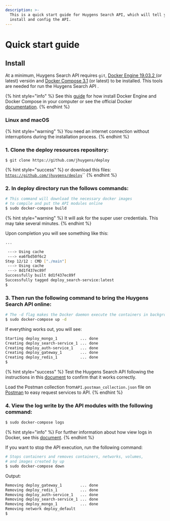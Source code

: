 ```yaml
---
description: >-
  This is a quick start guide for Huygens Search API, which will tell you how to
  install and config the API.
---
```


# Quick start guide

## Install

At a minimum, Huygens Search API requires `git`, [Docker Engine 19.03.2 ](https://docs.docker.com/engine/)\(or latest\) versión and [Docker Compose 3.1](https://docs.docker.com/compose/install/) \(or latest\) to be installed. This tools are needed for run the Huygens Search API .

{% hint style="info" %}
See this [guide](https://www.digitalocean.com/community/tutorials/how-to-install-and-use-docker-compose-on-ubuntu-20-04) for how install Docker Engine and Docker Compose in your computer or see the official Docker [documentation](https://docs.docker.com/get-docker/).
{% endhint %}

### Linux and macOS

{% hint style="warning" %}
You need an internet connection without interruptions during the installation process.
{% endhint %}

### 1. Clone the deploy resources repository:

```
$ git clone https://github.com/jhuygens/deploy
```

{% hint style="success" %}
 or download this files: [`https://github.com/jhuygens/deploy`](https://github.com/jhuygens/deploy)\`\`
{% endhint %}

### 2. In deploy directory run the follows commands:

```bash
# This command will download the necessary docker images 
# to compile and put the API modules online
$ sudo docker-compose build
```

{% hint style="warning" %}
It will ask for the super user credentials. This may take several minutes.
{% endhint %}

Upon completion you will see something like this:

```bash
...

 ---> Using cache
 ---> ea6fbd50f6c2
Step 12/12 : CMD ["./main"]
 ---> Using cache
 ---> 8d1f437ec89f
Successfully built 8d1f437ec89f
Successfully tagged deploy_search-service:latest
$
```

### 3. Then run the following command to bring the Huygens Search API online:

```bash
# The -d flag makes the Docker daemon execute the containers in background
$ sudo docker-compose up -d
```

If everything works out, you will see:

```bash
Starting deploy_mongo_1          ... done
Creating deploy_search-service_1 ... done
Creating deploy_auth-service_1   ... done
Creating deploy_gateway_1        ... done
Creating deploy_redis_1          ... done
$
```

{% hint style="success" %}
Test the Huygens Search API following the instructions in this [document](../api-reference/endpoint-reference/) to confirm that it works correctly.

Load the Postman collection from`API.postman_collection.json` file on [Postman](https://www.postman.com/) to easy request services to API.
{% endhint %}

### 4. View the log write by the API modules with the following command:

```bash
$ sudo docker-compose logs
```

{% hint style="info" %}
For further information about how view logs in Docker, see this [document](https://docs.docker.com/config/containers/logging/). 
{% endhint %}

If you want to stop the API execution, run the following command:

```bash
# Stops containers and removes containers, networks, volumes, 
# and images created by up
$ sudo docker-compose down
```

Output:

```bash
Removing deploy_gateway_1        ... done
Removing deploy_redis_1          ... done
Removing deploy_auth-service_1   ... done
Removing deploy_search-service_1 ... done
Removing deploy_mongo_1          ... done
Removing network deploy_default
$
```

